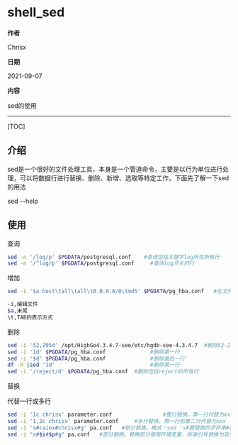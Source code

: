# shell_sed

**作者**

Chrisx

**日期**

2021-09-07

**内容**

sed的使用

----

[TOC]

## 介绍

sed是一个很好的文件处理工具，本身是一个管道命令，主要是以行为单位进行处理，可以将数据行进行替换、删除、新增、选取等特定工作，下面先了解一下sed的用法

sed --help

## 使用

查询

```sh
sed -n '/log/p' $PGDATA/postgresql.conf    #查询包括关键字log所在所有行
sed -n '/^log/p' $PGDATA/postgresql.conf     #查询log开头的行

```

增加

```sh
sed -i '$a host\tall\tall\t0.0.0.0/0\tmd5' $PGDATA/pg_hba.conf   #在文件末尾增加一行

-i,编辑文件
$a,末尾
\t,TAB的表示方式


```

删除

```sh
sed -i '52,295d' /opt/HighGo4.3.4.7-see/etc/hgdb-see-4.3.4.7  #删除52-295行
sed -i '1d' $PGDATA/pg_hba.conf              #删除第一行 
sed -i '$d' $PGDATA/pg_hba.conf              #删除最后一行
df -h |sed '1d'                              #删除第一行 
sed -i '/reject/d' $PGDATA/pg_hba.conf  #删除包括reject的所有行
```

替换

代替一行或多行

```sh
sed -i '1c chrisx' parameter.conf                #整行替换。第一行代替为xxx
sed -i '1,2c chrisx' parameter.conf     #多行替换。第一行到第二行代替为xxx
sed -i 's#rainx#chrisx#g' pa.conf   #部分替换。格式：sed 's#要替换的字符串#新的字符串#g'（要替换的字符串可以用正则表达式）
sed -i "s#$i#$p#g" pa.conf   #部分替换。替换部分使用环境变量，将单引号替换为双引号

```
